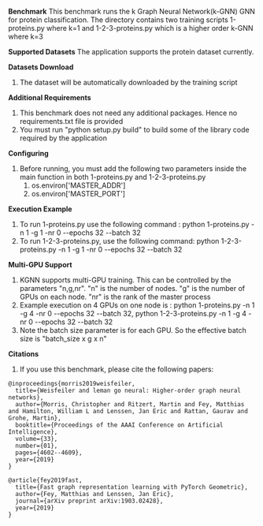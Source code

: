 **Benchmark**
This benchmark runs the k Graph Neural Network(k-GNN) GNN for protein classification. The directory contains two training scripts 1-proteins.py where k=1 and 1-2-3-proteins.py which is a higher order k-GNN where k=3


**Supported Datasets**
The application supports the protein dataset currently.

**Datasets Download**
1. The dataset will be automatically downloaded by the training script


**Additional Requirements**
1. This benchmark does not need any additional packages. Hence no requirements.txt file is provided
2. You must run "python setup.py build" to build some of the library code required by the application




**Configuring**
1. Before running, you must add the following two parameters inside the main function in both 1-proteins.py and 1-2-3-proteins.py
    1. os.environ['MASTER_ADDR']
    2. os.environ['MASTER_PORT']


**Execution Example**
1. To run 1-proteins.py use the following command : python 1-proteins.py -n 1 -g 1 -nr 0 --epochs 32 --batch 32
2. To run 1-2-3-proteins.py, use the following command: python 1-2-3-proteins.py -n 1 -g 1 -nr 0 --epochs 32 --batch 32

**Multi-GPU Support**
1. KGNN supports multi-GPU training. This can be controlled by the parameters "n,g,nr". "n" is the number of nodes. "g" is the number of GPUs on each node. "nr" is the rank of the master process
2. Example execution on 4 GPUs on one node is : python 1-proteins.py -n 1 -g 4 -nr 0 --epochs 32 --batch 32, python 1-2-3-proteins.py -n 1 -g 4 -nr 0 --epochs 32 --batch 32
3. Note the batch size parameter is for each GPU. So the effective batch size is "batch_size x g x n"

**Citations**
1. If you use this benchmark, please cite the following papers:

```
@inproceedings{morris2019weisfeiler,
  title={Weisfeiler and leman go neural: Higher-order graph neural networks},
  author={Morris, Christopher and Ritzert, Martin and Fey, Matthias and Hamilton, William L and Lenssen, Jan Eric and Rattan, Gaurav and Grohe, Martin},
  booktitle={Proceedings of the AAAI Conference on Artificial Intelligence},
  volume={33},
  number={01},
  pages={4602--4609},
  year={2019}
}
```


```
@article{fey2019fast,
  title={Fast graph representation learning with PyTorch Geometric},
  author={Fey, Matthias and Lenssen, Jan Eric},
  journal={arXiv preprint arXiv:1903.02428},
  year={2019}
}
```
